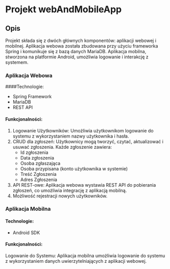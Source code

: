 # Projekt webAndMobileApp
## Opis 
Projekt składa się z dwóch głównych komponentów: aplikacji webowej i mobilnej. Aplikacja webowa została zbudowana przy użyciu frameworka Spring i komunikuje się z bazą danych MariaDB. Aplikacja mobilna, stworzona na platformie Android, umożliwia logowanie i interakcję z systemem.

### Aplikacja Webowa
####Technologie:
- Spring Framework
- MariaDB
- REST API
#### Funkcjonalności:
1) Logowanie Użytkowników: Umożliwia użytkownikom logowanie do systemu z wykorzystaniem nazwy użytkownika i hasła.
2) CRUD dla zgłoszeń: Użytkownicy mogą tworzyć, czytać, aktualizować i usuwać zgłoszenia.
    Każde zgłoszenie zawiera:
    - Id zgłoszenia
    - Data zgłoszenia
    - Osoba zgłaszająca
    - Osoba przypisana (konto użytkownika w systemie)
    - Treść Zgłoszenia
    - Adres Zgłoszenia
3) API REST-owe: Aplikacja webowa wystawia REST API do pobierania zgłoszeń, co umożliwia integrację z aplikacją mobilną.
4) Możliwość rejestracji nowych użytkowników.


### Aplikacja Mobilna
#### Technologie:
  - Android SDK
#### Funkcjonalności:
Logowanie do Systemu: Aplikacja mobilna umożliwia logowanie do systemu z wykorzystaniem danych uwierzytelniających z aplikacji webowej.
